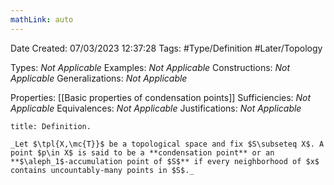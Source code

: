 ```yaml
---
mathLink: auto
---
```


<div class="topSpace"></div>

Date Created: 07/03/2023 12:37:28
Tags: #Type/Definition #Later/Topology

Types: _Not Applicable_
Examples: _Not Applicable_
Constructions: _Not Applicable_
Generalizations: _Not Applicable_

Properties: [[Basic properties of condensation points]]
Sufficiencies: _Not Applicable_
Equivalences: _Not Applicable_
Justifications: _Not Applicable_

``` ad-Definition
title: Definition.

_Let $\tpl{X,\mc{T}}$ be a topological space and fix $S\subseteq X$. A point $p\in X$ is said to be a **condensation point** or an **$\aleph_1$-accumulation point of $S$** if every neighborhood of $x$ contains uncountably-many points in $S$._

```
